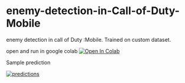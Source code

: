 # enemy-detection-in-Call-of-Duty-Mobile
enemy detection in call of Duty :Mobile. Trained on custom dataset.

open and run in google colab
[![Open In Colab](https://colab.research.google.com/assets/colab-badge.svg)](https://colab.research.google.com/drive/1i7CYnDemfJ8EgDkUg9DM-By5-7jOhVZf?usp=sharing)


Sample prediction

[
![predictions](https://user-images.githubusercontent.com/33664965/94398715-b3928680-0183-11eb-8403-06b0b0e1902b.jpg)
](url)
